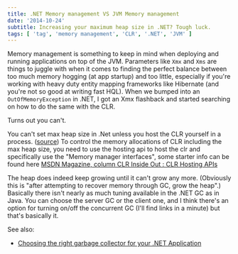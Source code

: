 ```yaml
---
title: .NET Memory management VS JVM Memory management
date: '2014-10-24'
subtitle: Increasing your maximum heap size in .NET? Tough luck.
tags: [ 'tag', 'memory management', 'CLR', '.NET', 'JVM' ]
---
```

Memory management is something to keep in mind when deploying and running applications on top of the JVM. Parameters like `Xmx` and `Xms` are things to juggle with when it comes to finding the perfect balance between too much memory hogging (at app startup) and too little, especially if you're working with heavy duty entity mapping frameworks like Hibernate (and you're not so good at writing fast HQL). 
When we bumped into an `OutOfMemoryException` in .NET, I got an Xmx flashback and started searching on how to do the same with the CLR. 

Turns out you can't. 

You can't set max heap size in .Net unless you host the CLR yourself in a process. ([source](http://stackoverflow.com/questions/301393/can-i-and-do-i-ever-want-to-set-the-maximum-heap-size-in-net))
To control the memory allocations of CLR including the max heap size, you need to use the hosting api to host the clr and specifically use the "Memory manager interfaces", some starter info can be found here [MSDN Magazine, column CLR Inside Out : CLR Hosting APIs](http://msdn.microsoft.com/en-us/magazine/cc163567.aspx)

The heap does indeed keep growing until it can't grow any more. (Obviously this is "after attempting to recover memory through GC, grow the heap".) Basically there isn't nearly as much tuning available in the .NET GC as in Java. You can choose the server GC or the client one, and I think there's an option for turning on/off the concurrent GC (I'll find links in a minute) but that's basically it.

See also: 
  - [Choosing the right garbage collector for your .NET Application](http://www.atalasoft.com/cs/blogs/rickm/archive/2008/05/14/choosing-the-right-garbage-collector-settings-for-your-application-net-memory-management-part-4.aspx)
